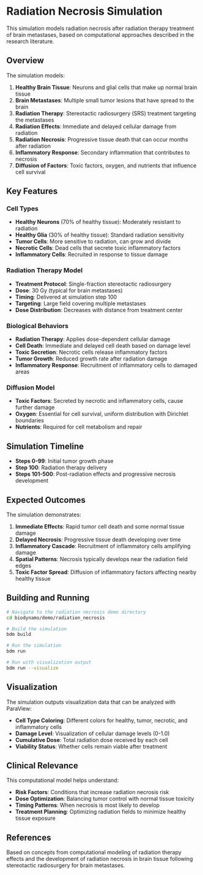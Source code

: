 # Radiation Necrosis Simulation

This simulation models radiation necrosis after radiation therapy treatment of brain metastases, based on computational approaches described in the research literature.

## Overview

The simulation models:

1. **Healthy Brain Tissue**: Neurons and glial cells that make up normal brain tissue
2. **Brain Metastases**: Multiple small tumor lesions that have spread to the brain
3. **Radiation Therapy**: Stereotactic radiosurgery (SRS) treatment targeting the metastases
4. **Radiation Effects**: Immediate and delayed cellular damage from radiation
5. **Radiation Necrosis**: Progressive tissue death that can occur months after radiation
6. **Inflammatory Response**: Secondary inflammation that contributes to necrosis
7. **Diffusion of Factors**: Toxic factors, oxygen, and nutrients that influence cell survival

## Key Features

### Cell Types
- **Healthy Neurons** (70% of healthy tissue): Moderately resistant to radiation
- **Healthy Glia** (30% of healthy tissue): Standard radiation sensitivity  
- **Tumor Cells**: More sensitive to radiation, can grow and divide
- **Necrotic Cells**: Dead cells that secrete toxic inflammatory factors
- **Inflammatory Cells**: Recruited in response to tissue damage

### Radiation Therapy Model
- **Treatment Protocol**: Single-fraction stereotactic radiosurgery
- **Dose**: 30 Gy (typical for brain metastases)
- **Timing**: Delivered at simulation step 100
- **Targeting**: Large field covering multiple metastases
- **Dose Distribution**: Decreases with distance from treatment center

### Biological Behaviors
- **Radiation Therapy**: Applies dose-dependent cellular damage
- **Cell Death**: Immediate and delayed cell death based on damage level
- **Toxic Secretion**: Necrotic cells release inflammatory factors
- **Tumor Growth**: Reduced growth rate after radiation damage
- **Inflammatory Response**: Recruitment of inflammatory cells to damaged areas

### Diffusion Model
- **Toxic Factors**: Secreted by necrotic and inflammatory cells, cause further damage
- **Oxygen**: Essential for cell survival, uniform distribution with Dirichlet boundaries  
- **Nutrients**: Required for cell metabolism and repair

## Simulation Timeline

- **Steps 0-99**: Initial tumor growth phase
- **Step 100**: Radiation therapy delivery
- **Steps 101-500**: Post-radiation effects and progressive necrosis development

## Expected Outcomes

The simulation demonstrates:

1. **Immediate Effects**: Rapid tumor cell death and some normal tissue damage
2. **Delayed Necrosis**: Progressive tissue death developing over time
3. **Inflammatory Cascade**: Recruitment of inflammatory cells amplifying damage
4. **Spatial Patterns**: Necrosis typically develops near the radiation field edges
5. **Toxic Factor Spread**: Diffusion of inflammatory factors affecting nearby healthy tissue

## Building and Running

```bash
# Navigate to the radiation necrosis demo directory
cd biodynamo/demo/radiation_necrosis

# Build the simulation
bdm build

# Run the simulation  
bdm run

# Run with visualization output
bdm run --visualize
```

## Visualization

The simulation outputs visualization data that can be analyzed with ParaView:

- **Cell Type Coloring**: Different colors for healthy, tumor, necrotic, and inflammatory cells
- **Damage Level**: Visualization of cellular damage levels (0-1.0)
- **Cumulative Dose**: Total radiation dose received by each cell
- **Viability Status**: Whether cells remain viable after treatment

## Clinical Relevance

This computational model helps understand:

- **Risk Factors**: Conditions that increase radiation necrosis risk
- **Dose Optimization**: Balancing tumor control with normal tissue toxicity
- **Timing Patterns**: When necrosis is most likely to develop
- **Treatment Planning**: Optimizing radiation fields to minimize healthy tissue exposure

## References

Based on concepts from computational modeling of radiation therapy effects and the development of radiation necrosis in brain tissue following stereotactic radiosurgery for brain metastases.
